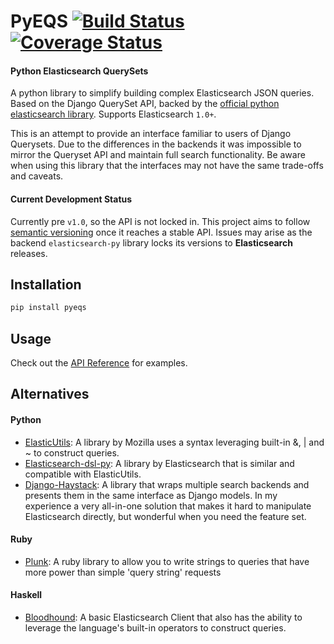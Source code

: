 # PyEQS [![Build Status](https://travis-ci.org/Yipit/pyeqs.svg?branch=master)](https://travis-ci.org/Yipit/pyeqs) [![Coverage Status](https://coveralls.io/repos/Yipit/pyeqs/badge.png)](https://coveralls.io/r/Yipit/pyeqs)

#### Python Elasticsearch QuerySets

A python library to simplify building complex Elasticsearch JSON queries.  Based on the Django QuerySet API, backed by the [official python elasticsearch library](https://github.com/elasticsearch/elasticsearch-py).  Supports Elasticsearch `1.0+`.

This is an attempt to provide an interface familiar to users of Django Querysets.  Due to the differences in the backends it was impossible to mirror the Queryset API and maintain full search functionality.  Be aware when using this library that the interfaces may not have the same trade-offs and caveats.

#### Current Development Status

Currently pre `v1.0`, so the API is not locked in.  This project aims to follow [semantic versioning](http://semver.org/) once it reaches a stable API.  Issues may arise as the backend `elasticsearch-py` library locks its versions to **Elasticsearch** releases.

## Installation

```bash
pip install pyeqs
```

## Usage

Check out the [API Reference](https://github.com/Yipit/pyeqs/blob/master/README.md) for examples.

## Alternatives

#### Python
* [ElasticUtils](http://elasticutils.readthedocs.org/en/latest/): A library by Mozilla uses a syntax leveraging built-in &, | and ~ to construct queries.
* [Elasticsearch-dsl-py](https://github.com/elasticsearch/elasticsearch-dsl-py): A library by Elasticsearch that is similar and compatible with ElasticUtils.
* [Django-Haystack](https://github.com/toastdriven/django-haystack): A library that wraps multiple search backends and presents them in the same interface as Django models.  In my experience a very all-in-one solution that makes it hard to manipulate Elasticsearch directly, but wonderful when you need the feature set.

#### Ruby
* [Plunk](https://github.com/elbii/plunk): A ruby library to allow you to write strings to queries that have more power than simple 'query string' requests

#### Haskell
* [Bloodhound](https://github.com/bitemyapp/bloodhound/): A basic Elasticsearch Client that also has the ability to leverage the language's built-in operators to construct queries.
